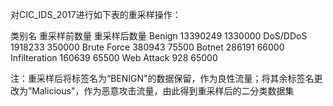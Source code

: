 对CIC_IDS_2017进行如下表的重采样操作：


类别名	         重采样前数量	重采样后数量
Benign	    13390249	1330000
DoS/DDoS	    1918233	      350000
Brute Force	    380943	      75500
Botnet	    286191	      66000
Infilteration   160639	      65500
Web Attack	    928	      65000



注：重采样后将标签名为“BENIGN"的数据保留，作为良性流量；将其余标签名更改为”Malicious"，作为恶意攻击流量，由此得到重采样后的二分类数据集
